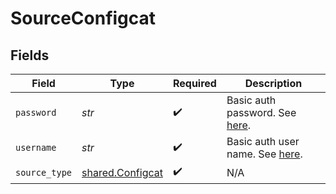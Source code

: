 # SourceConfigcat


## Fields

| Field                                                                                                | Type                                                                                                 | Required                                                                                             | Description                                                                                          |
| ---------------------------------------------------------------------------------------------------- | ---------------------------------------------------------------------------------------------------- | ---------------------------------------------------------------------------------------------------- | ---------------------------------------------------------------------------------------------------- |
| `password`                                                                                           | *str*                                                                                                | :heavy_check_mark:                                                                                   | Basic auth password. See <a href="https://api.configcat.com/docs/#section/Authentication">here</a>.  |
| `username`                                                                                           | *str*                                                                                                | :heavy_check_mark:                                                                                   | Basic auth user name. See <a href="https://api.configcat.com/docs/#section/Authentication">here</a>. |
| `source_type`                                                                                        | [shared.Configcat](../../models/shared/configcat.md)                                                 | :heavy_check_mark:                                                                                   | N/A                                                                                                  |